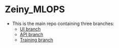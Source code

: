 # Zeiny_MLOPS
- This is the main repo containing three branches:
  - [UI branch](https://github.com/Zeiny96/Zeiny_MLOPS/tree/UI)
  - [API branch](https://github.com/Zeiny96/Zeiny_MLOPS/tree/API)
  - [Training branch](https://github.com/Zeiny96/Zeiny_MLOPS/tree/Train)
